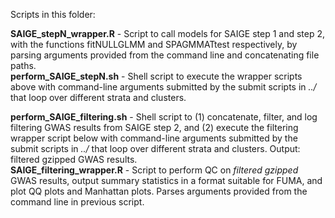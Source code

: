 Scripts in this folder:

**SAIGE_stepN_wrapper.R** - Script to call models for SAIGE step 1 and step 2, with the functions fitNULLGLMM and SPAGMMATtest respectively, by parsing arguments provided from the command line and concatenating file paths. \
**perform_SAIGE_stepN.sh** - Shell script to execute the wrapper scripts above with command-line arguments submitted by the submit scripts in *../* that loop over different strata and clusters.

**perform_SAIGE_filtering.sh** - Shell script to (1) concatenate, filter, and log filtering GWAS results from SAIGE step 2, and (2) execute the filtering wrapper script below with command-line arguments submitted by the submit scripts in *../* that loop over different strata and clusters. Output: filtered gzipped GWAS results. \
**SAIGE_filtering_wrapper.R** - Script to perform QC on *filtered gzipped* GWAS results, output summary statistics in a format suitable for FUMA, and plot QQ plots and Manhattan plots. Parses arguments provided from the command line in previous script.
